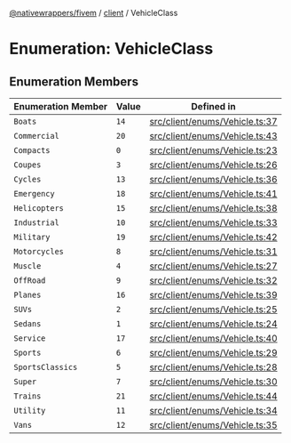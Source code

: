 [@nativewrappers/fivem](../../README.md) / [client](../README.md) / VehicleClass

# Enumeration: VehicleClass

## Enumeration Members

| Enumeration Member | Value | Defined in |
| ------ | ------ | ------ |
| `Boats` | `14` | [src/client/enums/Vehicle.ts:37](https://github.com/nativewrappers/fivem/blob/d67d9a693907da5ce83f118218b601ceb38a88bc/src/client/enums/Vehicle.ts#L37) |
| `Commercial` | `20` | [src/client/enums/Vehicle.ts:43](https://github.com/nativewrappers/fivem/blob/d67d9a693907da5ce83f118218b601ceb38a88bc/src/client/enums/Vehicle.ts#L43) |
| `Compacts` | `0` | [src/client/enums/Vehicle.ts:23](https://github.com/nativewrappers/fivem/blob/d67d9a693907da5ce83f118218b601ceb38a88bc/src/client/enums/Vehicle.ts#L23) |
| `Coupes` | `3` | [src/client/enums/Vehicle.ts:26](https://github.com/nativewrappers/fivem/blob/d67d9a693907da5ce83f118218b601ceb38a88bc/src/client/enums/Vehicle.ts#L26) |
| `Cycles` | `13` | [src/client/enums/Vehicle.ts:36](https://github.com/nativewrappers/fivem/blob/d67d9a693907da5ce83f118218b601ceb38a88bc/src/client/enums/Vehicle.ts#L36) |
| `Emergency` | `18` | [src/client/enums/Vehicle.ts:41](https://github.com/nativewrappers/fivem/blob/d67d9a693907da5ce83f118218b601ceb38a88bc/src/client/enums/Vehicle.ts#L41) |
| `Helicopters` | `15` | [src/client/enums/Vehicle.ts:38](https://github.com/nativewrappers/fivem/blob/d67d9a693907da5ce83f118218b601ceb38a88bc/src/client/enums/Vehicle.ts#L38) |
| `Industrial` | `10` | [src/client/enums/Vehicle.ts:33](https://github.com/nativewrappers/fivem/blob/d67d9a693907da5ce83f118218b601ceb38a88bc/src/client/enums/Vehicle.ts#L33) |
| `Military` | `19` | [src/client/enums/Vehicle.ts:42](https://github.com/nativewrappers/fivem/blob/d67d9a693907da5ce83f118218b601ceb38a88bc/src/client/enums/Vehicle.ts#L42) |
| `Motorcycles` | `8` | [src/client/enums/Vehicle.ts:31](https://github.com/nativewrappers/fivem/blob/d67d9a693907da5ce83f118218b601ceb38a88bc/src/client/enums/Vehicle.ts#L31) |
| `Muscle` | `4` | [src/client/enums/Vehicle.ts:27](https://github.com/nativewrappers/fivem/blob/d67d9a693907da5ce83f118218b601ceb38a88bc/src/client/enums/Vehicle.ts#L27) |
| `OffRoad` | `9` | [src/client/enums/Vehicle.ts:32](https://github.com/nativewrappers/fivem/blob/d67d9a693907da5ce83f118218b601ceb38a88bc/src/client/enums/Vehicle.ts#L32) |
| `Planes` | `16` | [src/client/enums/Vehicle.ts:39](https://github.com/nativewrappers/fivem/blob/d67d9a693907da5ce83f118218b601ceb38a88bc/src/client/enums/Vehicle.ts#L39) |
| `SUVs` | `2` | [src/client/enums/Vehicle.ts:25](https://github.com/nativewrappers/fivem/blob/d67d9a693907da5ce83f118218b601ceb38a88bc/src/client/enums/Vehicle.ts#L25) |
| `Sedans` | `1` | [src/client/enums/Vehicle.ts:24](https://github.com/nativewrappers/fivem/blob/d67d9a693907da5ce83f118218b601ceb38a88bc/src/client/enums/Vehicle.ts#L24) |
| `Service` | `17` | [src/client/enums/Vehicle.ts:40](https://github.com/nativewrappers/fivem/blob/d67d9a693907da5ce83f118218b601ceb38a88bc/src/client/enums/Vehicle.ts#L40) |
| `Sports` | `6` | [src/client/enums/Vehicle.ts:29](https://github.com/nativewrappers/fivem/blob/d67d9a693907da5ce83f118218b601ceb38a88bc/src/client/enums/Vehicle.ts#L29) |
| `SportsClassics` | `5` | [src/client/enums/Vehicle.ts:28](https://github.com/nativewrappers/fivem/blob/d67d9a693907da5ce83f118218b601ceb38a88bc/src/client/enums/Vehicle.ts#L28) |
| `Super` | `7` | [src/client/enums/Vehicle.ts:30](https://github.com/nativewrappers/fivem/blob/d67d9a693907da5ce83f118218b601ceb38a88bc/src/client/enums/Vehicle.ts#L30) |
| `Trains` | `21` | [src/client/enums/Vehicle.ts:44](https://github.com/nativewrappers/fivem/blob/d67d9a693907da5ce83f118218b601ceb38a88bc/src/client/enums/Vehicle.ts#L44) |
| `Utility` | `11` | [src/client/enums/Vehicle.ts:34](https://github.com/nativewrappers/fivem/blob/d67d9a693907da5ce83f118218b601ceb38a88bc/src/client/enums/Vehicle.ts#L34) |
| `Vans` | `12` | [src/client/enums/Vehicle.ts:35](https://github.com/nativewrappers/fivem/blob/d67d9a693907da5ce83f118218b601ceb38a88bc/src/client/enums/Vehicle.ts#L35) |
